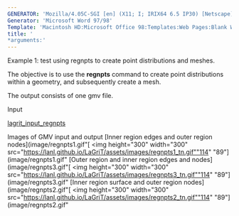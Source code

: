 ```yaml
---
GENERATOR: 'Mozilla/4.05C-SGI [en] (X11; I; IRIX64 6.5 IP30) [Netscape]'
Generator: 'Microsoft Word 97/98'
Template: 'Macintosh HD:Microsoft Office 98:Templates:Web Pages:Blank Web Page'
title: '
*arguments:'
---
```


Example 1: test using regnpts to create point distributions and meshes.

 The objective is to use the **regnpts** command to create point
 distributions within a geometry, and subsequently create a mesh.

 The output consists of one gmv file.

Input

 [lagrit\_input\_regnpts](../lagrit_input_regnpts)

Images of GMV input and output
[Inner region edges and outer region
nodes](image/regnpts1.gif"[
<img height="300" width="300" src="https://lanl.github.io/LaGriT/assets/images/regnpts1_tn.gif""114"
"89"](image/regnpts1.gif"
[Outer region and inner region edges and
nodes](image/regnpts3.gif"[
<img height="300" width="300" src="https://lanl.github.io/LaGriT/assets/images/regnpts3_tn.gif""114"
"89"](image/regnpts3.gif"
[Inner region surface and outer region
nodes](image/regnpts2.gif"[
<img height="300" width="300" src="https://lanl.github.io/LaGriT/assets/images/regnpts2_tn.gif""114"
"89"](image/regnpts2.gif"
